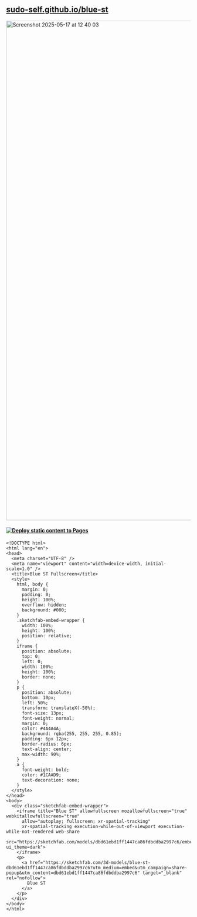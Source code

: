 ## <a href="https://github.com/sudo-self/blue-st/">sudo-self.github.io/blue-st</a>

<img width="1357" alt="Screenshot 2025-05-17 at 12 40 03" src="https://github.com/user-attachments/assets/e2228327-5da1-430f-9f91-a2f729454b0c" />

#### [![Deploy static content to Pages](https://github.com/sudo-self/blue-st/actions/workflows/static.yml/badge.svg)](https://github.com/sudo-self/blue-st/actions/workflows/static.yml)
```
<!DOCTYPE html>
<html lang="en">
<head>
  <meta charset="UTF-8" />
  <meta name="viewport" content="width=device-width, initial-scale=1.0" />
  <title>Blue ST Fullscreen</title>
  <style>
    html, body {
      margin: 0;
      padding: 0;
      height: 100%;
      overflow: hidden;
      background: #000;
    }
    .sketchfab-embed-wrapper {
      width: 100%;
      height: 100%;
      position: relative;
    }
    iframe {
      position: absolute;
      top: 0;
      left: 0;
      width: 100%;
      height: 100%;
      border: none;
    }
    p {
      position: absolute;
      bottom: 10px;
      left: 50%;
      transform: translateX(-50%);
      font-size: 13px;
      font-weight: normal;
      margin: 0;
      color: #4A4A4A;
      background: rgba(255, 255, 255, 0.85);
      padding: 6px 12px;
      border-radius: 6px;
      text-align: center;
      max-width: 90%;
    }
    a {
      font-weight: bold;
      color: #1CAAD9;
      text-decoration: none;
    }
  </style>
</head>
<body>
  <div class="sketchfab-embed-wrapper">
    <iframe title="Blue ST" allowfullscreen mozallowfullscreen="true" webkitallowfullscreen="true"
      allow="autoplay; fullscreen; xr-spatial-tracking"
      xr-spatial-tracking execution-while-out-of-viewport execution-while-not-rendered web-share
      src="https://sketchfab.com/models/dbd61ebd1ff1447ca86fdbddba2997c6/embed?ui_theme=dark">
    </iframe>
    <p>
      <a href="https://sketchfab.com/3d-models/blue-st-dbd61ebd1ff1447ca86fdbddba2997c6?utm_medium=embed&utm_campaign=share-popup&utm_content=dbd61ebd1ff1447ca86fdbddba2997c6" target="_blank" rel="nofollow">
        Blue ST
      </a>
    </p>
  </div>
</body>
</html>
```
